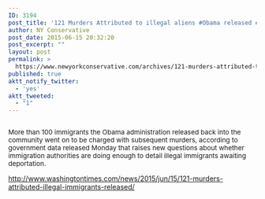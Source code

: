 ```yaml
---
ID: 3194
post_title: '121 Murders Attributed to illegal aliens #Obama released #WakeUpObama'
author: NY Conservative
post_date: 2015-06-15 20:32:20
post_excerpt: ""
layout: post
permalink: >
  https://www.newyorkconservative.com/archives/121-murders-attributed-to-illegal-aliens-obama-released-wakeupobama/
published: true
aktt_notify_twitter:
  - 'yes'
aktt_tweeted:
  - "1"
---
```

<p><img src="http://www.newyorkconservative.com/wp-content/uploads/2015/06/061615_0032_121MurdersA1.jpg" alt=""/>
	</p><p><span style="font-size:10pt">More than 100 immigrants the Obama administration released back into the community went on to be charged with subsequent murders, according to government data released Monday that raises new questions about whether immigration authorities are doing enough to detail illegal immigrants awaiting deportation.
</span></p><p><a href="http://www.washingtontimes.com/news/2015/jun/15/121-murders-attributed-illegal-immigrants-released/">http://www.washingtontimes.com/news/2015/jun/15/121-murders-attributed-illegal-immigrants-released/</a>
	</p>